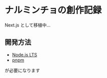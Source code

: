 # ナルミンチョの創作記録
Next.js として移植中...

## 開発方法

- [Node.js LTS](https://nodejs.org/ja/)
- [pnpm](https://pnpm.io/ja/)

が必要になります
